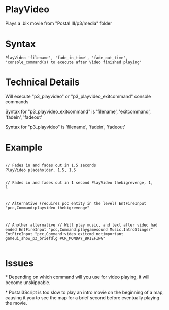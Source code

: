 # PlayVideo
<p>Plays a .bik movie from "Postal III/p3/media" folder
<h1>Syntax</h1>
<p><code class="language-js">PlayVideo 'filename', 'fade_in_time', 'fade_out_time', 'console_command(s) to execute after Video finished playing'</code>
<h1>Technical Details</h1>
<p>Will execute "p3_playvideo" or "p3_playvideo_exitcommand" console commands
<p>Syntax for "p3_playvideo_exitcommand" is 'filename', 'exitcommand', 'fadein', 'fadeout'
<p>Syntax for "p3_playvideo" is 'filename', 'fadein', 'fadeout'
<h1>Example</h1>
<pre><code class="language-js">
// Fades in and fades out in 1.5 seconds
PlayVideo placeholder, 1.5, 1.5

// Fades in and fades out in 1 second
PlayVideo thebigrevenge, 1, 1

// Alternative (requires pcc entity in the level)
EntFireInput "pcc,Command:playvideo thebigrevenge"

// Another alternative
// Will play music, and text after video had ended
EntFireInput "pcc,Command:playgamesound Music.IntroStinger"
EntFireInput "pcc,Command:video_exitcmd notimportant gameui_show_p3_briefdlg #CR_MONDAY_BRIEFING"
</code></pre>
<h1>Issues</h1>
<p>* Depending on which command will you use for video playing, it will become unskippable.
<p>* Postal3Script is too slow to play an intro movie on the beginning of a map, causing it you to see the map for a brief second before eventually playing the movie.